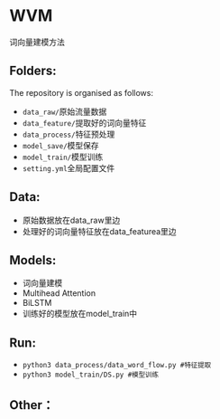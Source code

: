 # WVM
词向量建模方法
## Folders:
The repository is organised as follows:
* `data_raw/`原始流量数据
* `data_feature/`提取好的词向量特征
* `data_process/`特征预处理
* `model_save/`模型保存
* `model_train/`模型训练
* `setting.yml`全局配置文件
## Data:
* 原始数据放在data_raw里边
* 处理好的词向量特征放在data_featurea里边
## Models:
* 词向量建模
* Multihead Attention
* BiLSTM
* 训练好的模型放在model_train中
## Run:
* `python3 data_process/data_word_flow.py #特征提取`
* `python3 model_train/DS.py #模型训练`
## Other：

